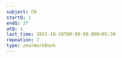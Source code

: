 ```yaml
---
subject: CN
startQ: 1
endQ: 37
atQ: 1
last_time: 2023-10-10T00:00:00.000+05:30
repeation: 7
type: zealWorkBook
---
```

